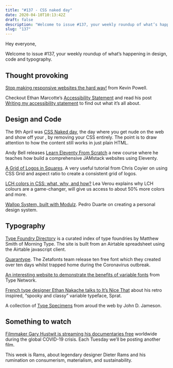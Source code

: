 ```yaml
---
title: "#137 - CSS naked day"
date: 2020-04-10T10:13:42Z
draft: false
description: "Welcome to issue #137, your weekly roundup of what’s happening in design, code and typography."
slug: "137"
---
```


Hey everyone,

Welcome to issue #137, your weekly roundup of what’s happening in design, code and typography.

## Thought provoking

[Stop making responsive websites the hard way!](https://dev.to/kevinpowell/stop-making-responsive-websites-the-hard-way-kgb) from Kevin Powell.

Checkout Ethan Marcotte’s [Accessibility Statement](https://ethanmarcotte.com/accessibility/) and read his post [Writing my accessibility statement](https://ethanmarcotte.com/wrote/an-accessibility-statement/) to find out what it’s all about.

## Design and Code

The 9th April was [CSS Naked day](https://css-naked-day.github.io/), the day where you get nude on the web and show off your <body>, by removing your CSS entirely. The point is to draw attention to how the content still works in just plain HTML.

Andy Bell releases [Learn Eleventy From Scratch](https://piccalil.li/course/learn-eleventy-from-scratch/) a new course where he teaches how build a comprehensive JAMstack websites using Eleventy.

[A Grid of Logos in Squares](https://css-tricks.com/a-grid-of-logos-in-squares/). A very useful tutorial from Chris Coyier on using CSS Grid and aspect ratio to create a consistent grid of logos.

[LCH colors in CSS: what, why, and how?](http://lea.verou.me/2020/04/lch-colors-in-css-what-why-and-how/) Lea Verou explains why LCH colours are a game-changer, will give us access to about 50% more colors and more.

[Wallop System, built with Modulz](https://ped.ro/blog/wallop-system-built-with-modulz). Pedro Duarte on creating a personal design system.

## Typography

[Type Foundry Directory](https://typefoundry.directory/) is a curated index of type foundries by Matthew Smith of Morning Type. The site is built from an Airtable spreadsheet using the Airtable javascript client.

[Quarantype](https://www.zetafonts.com/quarantype). The Zetafonts team release ten free font which they created over ten days whilst trapped home during the Coronavirus outbreak.

[An interesting website to demonstrate the benefits of variable fonts](https://variablefonts.typenetwork.com/) from Type Network.

[French type designer Ethan Nakache talks to It’s Nice That](https://www.itsnicethat.com/articles/ethan-nakache-sprat-graphic-design-090420) about his retro inspired, “spooky and classy” variable typeface, Sprat.

A collection of [Type Specimens](https://typespecimens.io/) from aroud the web by John D. Jameson.

## Something to watch

[Filmmaker Gary Hustwit is streaming his documentaries free](https://www.ohyouprettythings.com/free) worldwide during the global COVID-19 crisis. Each Tuesday we’ll be posting another film.

This week is Rams, about legendary designer Dieter Rams and his rumination on consumerism, materialism, and sustainability.
